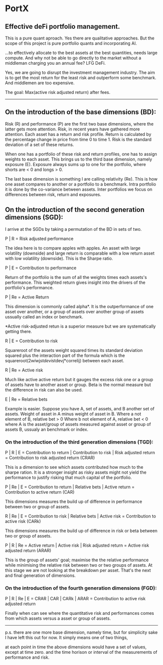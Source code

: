 # PortX

## Effective deFi portfolio management.

This is a pure quant aproach. Yes there are qualitative approaches.
But the scope of this project is pure portfolio quants and incorporating AI.


...to effectively allocate to the best assets at the best quantities, needs
large compute. And why not be able to go directly to the market without a
middleman charging you an annual fee? LFG DeFi.


Yes, we are going to disrupt the investment management industry.
The aim is to get the most return for the least risk and outperform some benchmark.
And middlemen are too expensive.

The goal:
Max(active risk adjusted return) after fees.

---

## On the introduction of the base dimensions (BD):

Risk (R) and performance (P) are the first two base dimensions, 
where the latter gets more attention.
Risk, in recent years have gathered more attention.
Each asset has a return and risk profile. Return is calculated by the percentage
change in price from time 0 to time 1. Risk is the standard deviation of a set of these
returns.

When one has a portfolio of these risk and return profiles,
one has to assign weights to each asset. This brings us to
the third base dimension, namely exposure (E). Exposure always sums up to one
for the portfolio, where shorts are < 0 and longs > 0.

The last base dimension is something I are calling relativity (Re). 
This is how one asset compares to another or a portfolio to a benchmark.
Intra portfolio it is done by the co-variance between assets. Inter portfolios
we focus on differences between risk, return and exposures.

## On the introduction of the second generation dimensions (SGD):

I arrive at the SGDs by taking a permutation of the BD in sets of two.

P | R = Risk adjusted performance

The idea here is to compare apples with apples. An asset with large volatility (downside)
and large return is comparable with a  low return asset with low volatility (downside).
This is the Sharpe ratio.

P | E = Contribution to performance

Return of the portfolio is the sum of all the weights times each assets's performance.
This weighted return gives insight into the drivers of the portfolio's performance.

P | Re = Active Return

This dimension is commonly called alpha*. It is the outperformance of one asset
over another, or a group of assets over another group of assets ussually called
an index or benchmark. 

*Active risk-adjusted retun is a superior measure but we are systematically getting there.

R | E = Contribution to risk

Squareroot of the assets weight squared times its standard deviation squared
plus the interaction part of the formula which is the 
squareroot(2*wi*wj*stdevi*stdevj*correlij) between each asset.

R | Re = Active risk

Much like active active return but it gauges the 
excess risk one or a group of assets have to another asset or group. Beta is the normal 
measure but the difference in risk can also be used.

E | Re = Relative bets

Example is easier.
Suppose you have A, set of assets, and B another set of assets.
Weight of asset in A minus weight of asset in B.
Where a not element of B, relative bet > 0
Where b not element of A, relative bet < 0
where A is the asset/group of assets measured against asset or group 
of assets B, ussualy an benchmark or index.

### On the introduction of the third generation dimensions (TGD):

P | R | E = Contribution to return | Contribution to risk | Risk adjusted return = Contribution to risk adjusted return (CRAR)

This is a dimension to see which assets contributed how much to the sharpe ration. It is a stronger insight
as risky assets might not yield the performance to justify risking that much capital of the portfolio.

P | Re | E = Contribution to return | Relative bets | Active return = Contribution to active return (CAR)

This dimensions measures the build up of difference in performance between two or group of assets.

R | Re | E = Contribution to risk | Relative bets | Active risk = Contribution to active risk (CARk)

This dimensions measures the build up of difference in risk or beta between two or group of assets.

P | R | Re = Active return | Active risk | Risk adjusted return = Active risk adjusted return (ARAR)

This is the group of assets' goal; maximise the the relative performance while minimising the relative
risk between two or two groups of assets. At this stage we are not looking at the breakdown per asset.
That's the next and final generation of dimensions.

### On the introduction of the fourth generation dimensions (FGD):

P | R | Re | E = CRAR | CAR | CARk | ARAR = Contribution to active risk adjusted return

Finally when can see where the quantitative risk and performances comes from which assets 
versus a asset or group of assets.


---

p.s. there are one more base dimension, namely time, but for simplicity
sake I have left this out for now. It simply means one of two things, 

at each point in time the above dimensions would have a set of values, except at time zero.
and the time horison or interval of the measurements of performance and risk.






















